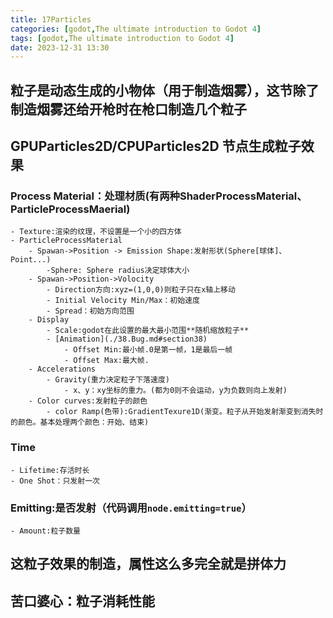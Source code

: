 ```yaml
---
title: 17Particles
categories: [godot,The ultimate introduction to Godot 4]
tags: [godot,The ultimate introduction to Godot 4]
date: 2023-12-31 13:30
---
```


## 粒子是动态生成的小物体（用于制造烟雾），这节除了制造烟雾还给开枪时在枪口制造几个粒子
## GPUParticles2D/CPUParticles2D 节点生成粒子效果
### Process Material：处理材质(有两种ShaderProcessMaterial、ParticleProcessMaerial)
    - Texture:渲染的纹理，不设置是一个小的四方体
    - ParticleProcessMaterial
        - Spawan->Position -> Emission Shape:发射形状(Sphere[球体]、Point...)
            -Sphere: Sphere radius决定球体大小
        - Spawan->Position->Volocity
            - Direction方向:xyz=(1,0,0)则粒子只在x轴上移动
            - Initial Velocity Min/Max：初始速度
            - Spread：初始方向范围
        - Display
            - Scale:godot在此设置的最大最小范围**随机缩放粒子**
            - [Animation](./38.Bug.md#section38)
                - Offset Min:最小帧.0是第一帧，1是最后一帧
                - Offset Max:最大帧.
        - Accelerations
            - Gravity(重力决定粒子下落速度)
                - x、y：xy坐标的重力。(都为0则不会运动，y为负数则向上发射)
        - Color curves:发射粒子的颜色
            - color Ramp(色带):GradientTexure1D(渐变。粒子从开始发射渐变到消失时的颜色。基本处理两个颜色：开始、结束)
### Time
    - Lifetime:存活时长
    - One Shot：只发射一次
### Emitting:是否发射（代码调用`node.emitting=true`）
    - Amount:粒子数量
## 这粒子效果的制造，属性这么多完全就是拼体力
## 苦口婆心：粒子消耗性能

